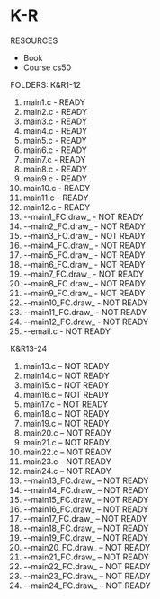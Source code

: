 # K-R
RESOURCES
- Book
- Course cs50

FOLDERS:
K&R1-12
1. main1.c - READY
2. main2.c - READY
3. main3.c - READY
4. main4.c - READY
5. main5.c - READY
6. main6.c - READY
7. main7.c - READY
8. main8.c - READY
9. main9.c - READY
10. main10.c - READY
11. main11.c - READY
12. main12.c - READY
13. --main1_FC.draw_ - NOT READY
14. --main2_FC.draw_ - NOT READY
15. --main3_FC.draw_ - NOT READY
16. --main4_FC.draw_ - NOT READY
17. --main5_FC.draw_ - NOT READY
18. --main6_FC.draw_ - NOT READY
19. --main7_FC.draw_ - NOT READY
20. --main8_FC.draw_ - NOT READY
21. --main9_FC.draw_ - NOT READY
22. --main10_FC.draw_ - NOT READY
23. --main11_FC.draw_ - NOT READY
24. --main12_FC.draw_ - NOT READY
25. --email.c - NOT READY

K&R13-24
1. main13.c  – NOT READY
2. main14.c  – NOT READY
3. main15.c  – NOT READY
4. main16.c  – NOT READY
5. main17.c  – NOT READY
6. main18.c  – NOT READY
7. main19.c  – NOT READY
8. main20.c  – NOT READY
9. main21.c  – NOT READY
10. main22.c  – NOT READY
11. main23.c  – NOT READY
12. main24.c  – NOT READY
13.  --main13_FC.draw_  – NOT READY  
14.  --main14_FC.draw_  – NOT READY  
15.  --main15_FC.draw_  – NOT READY  
16.  --main16_FC.draw_  – NOT READY  
17.  --main17_FC.draw_  – NOT READY  
18.  --main18_FC.draw_  – NOT READY  
19.  --main19_FC.draw_  – NOT READY  
20.  --main20_FC.draw_  – NOT READY  
21.  --main21_FC.draw_  – NOT READY  
22.  --main22_FC.draw_  – NOT READY  
23.  --main23_FC.draw_  – NOT READY  
24.  --main24_FC.draw_  – NOT READY
